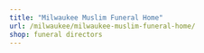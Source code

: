 ```yaml
---
title: "Milwaukee Muslim Funeral Home"
url: /milwaukee/milwaukee-muslim-funeral-home/
shop: funeral directors
---
```

